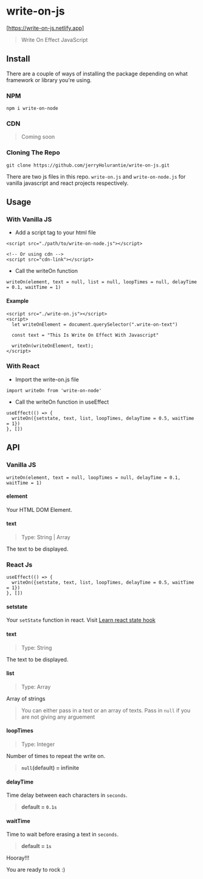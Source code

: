 # write-on-js
[https://write-on-js.netlify.app]
> Write On Effect JavaScript

## Install
There are a couple of ways of installing the package depending on what framework or library you're using.

### NPM
```
npm i write-on-node
```

### CDN
> Coming soon

### Cloning The Repo
```
git clone https://github.com/jerryHolurantie/write-on-js.git
```

There are two js files in this repo. `write-on.js` and `write-on-node.js` for vanilla javascript and react projects respectively.

## Usage 
### With Vanilla JS
- Add a script tag to your html file
```
<script src="./path/to/write-on-node.js"></script>

<!-- Or using cdn -->
<script src="cdn-link"></script>
```
- Call the writeOn function
```
writeOn(element, text = null, list = null, loopTimes = null, delayTime = 0.1, waitTime = 1)
```

#### Example
```
<script src="./write-on.js"></script>
<script>
  let writeOnElement = document.querySelector(".write-on-text")
  
  const text = "This Is Write On Effect With Javascript"
  
  writeOn(writeOnElement, text);
</script>
```

### With React
- Import the write-on.js file
```
import writeOn from 'write-on-node'
```
- Call the writeOn function in useEffect
```
useEffect(() => {
  writeOn({setstate, text, list, loopTimes, delayTime = 0.5, waitTime = 1})
}, [])
```

## API
### Vanilla JS
```
writeOn(element, text = null, loopTimes = null, delayTime = 0.1, waitTime = 1)
```
#### element
Your HTML DOM Element.
#### text
> Type: String | Array

The text to be displayed.
### React Js
```
useEffect(() => {
  writeOn({setstate, text, list, loopTimes, delayTime = 0.5, waitTime = 1})
}, [])
```
#### setstate
Your `setState` function in react. Visit [Learn react state hook](https://reactjs.org/docs/hooks-state.html#gatsby-focus-wrapper) 
#### text
> Type: String

The text to be displayed.
#### list
> Type: Array

Array of strings

> You can either pass in a text or an array of texts. Pass in ```null``` if you are not giving any arguement

#### loopTimes
> Type: Integer

Number of times to repeat the write on. 
> **`null`(default) = infinite**

#### delayTime
Time delay between each characters in `seconds`. 
> **default = `0.1s`**

#### waitTime
Time to wait before erasing a text in `seconds`. 
> **default = `1s`**

Hooray!!!

You are ready to rock :)
